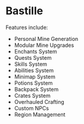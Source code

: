 # Bastille

Features include:
- Personal Mine Generation
- Modular Mine Upgrades 
- Enchants System
- Quests System
- Skills System
- Abilities System
- Minimap System
- Potions System
- Backpack System
- Crates System
- Overhauled Crafting
- Custom NPCs
- Region Management
